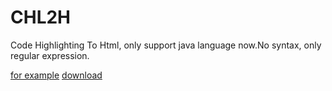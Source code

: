 # CHL2H
Code Highlighting To Html, only support java language now.No syntax, only regular expression.  

[for example](https://pansong291.wodemo.net/down/477080/chl2h_example.html)
[download](https://github.com/pansong291/CHL2H/releases)  
